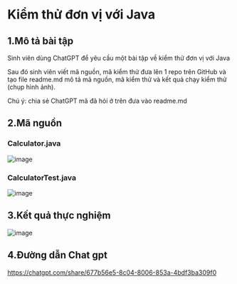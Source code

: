 # Kiểm thử đơn vị với Java

## 1.Mô tả bài tập
  Sinh viên dùng ChatGPT để yêu cầu một bài tập về kiểm thử đơn vị với Java

  Sau đó sinh viên viết mã nguồn, mã kiểm thử đưa lên 1 repo trên GitHub và tạo file readme.md mô tả mã nguồn, mã kiểm thử và kết quả chạy kiểm thử (chụp hình ảnh).
  
  Chú ý: chia sẻ ChatGPT mã đã hỏi ở trên đưa vào readme.md 

## 2.Mã nguồn
### Calculator.java
![image](https://github.com/user-attachments/assets/6b96e90f-8d69-4b37-b360-792d09d406f4)
### CalculatorTest.java
![image](https://github.com/user-attachments/assets/b7dda196-b215-4a6f-b111-42137c614fd3)
## 3.Kết quả thực nghiệm
![image](https://github.com/user-attachments/assets/6ea27b76-a2de-46df-9d03-39e9fc957ebd)
## 4.Đường dẫn Chat gpt
https://chatgpt.com/share/677b56e5-8c04-8006-853a-4bdf3ba309f0




